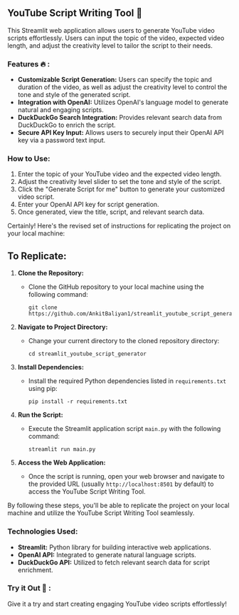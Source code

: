 ## YouTube Script Writing Tool 📄

This Streamlit web application allows users to generate YouTube video scripts effortlessly. Users can input the topic of the video, expected video length, and adjust the creativity level to tailor the script to their needs.

### Features 🔥 :
- **Customizable Script Generation:** Users can specify the topic and duration of the video, as well as adjust the creativity level to control the tone and style of the generated script.
- **Integration with OpenAI:** Utilizes OpenAI's language model to generate natural and engaging scripts.
- **DuckDuckGo Search Integration:** Provides relevant search data from DuckDuckGo to enrich the script.
- **Secure API Key Input:** Allows users to securely input their OpenAI API key via a password text input.

### How to Use:
1. Enter the topic of your YouTube video and the expected video length.
2. Adjust the creativity level slider to set the tone and style of the script.
3. Click the "Generate Script for me" button to generate your customized video script.
4. Enter your OpenAI API key for script generation.
5. Once generated, view the title, script, and relevant search data.

Certainly! Here's the revised set of instructions for replicating the project on your local machine:

## To Replicate:

1. **Clone the Repository:**
    - Clone the GitHub repository to your local machine using the following command:
      ```
      git clone https://github.com/AnkitBaliyan1/streamlit_youtube_script_generator.git
      ```

2. **Navigate to Project Directory:**
    - Change your current directory to the cloned repository directory:
      ```
      cd streamlit_youtube_script_generator
      ```

3. **Install Dependencies:**
    - Install the required Python dependencies listed in `requirements.txt` using pip:
      ```
      pip install -r requirements.txt
      ```

4. **Run the Script:**
    - Execute the Streamlit application script `main.py` with the following command:
      ```
      streamlit run main.py
      ```

5. **Access the Web Application:**
    - Once the script is running, open your web browser and navigate to the provided URL (usually `http://localhost:8501` by default) to access the YouTube Script Writing Tool.


By following these steps, you'll be able to replicate the project on your local machine and utilize the YouTube Script Writing Tool seamlessly.

### Technologies Used:
- **Streamlit:** Python library for building interactive web applications.
- **OpenAI API:** Integrated to generate natural language scripts.
- **DuckDuckGo API:** Utilized to fetch relevant search data for script enrichment.

### Try it Out 🚀 :
Give it a try and start creating engaging YouTube video scripts effortlessly!

